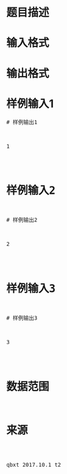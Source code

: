 

# 题目描述



# 输入格式



# 输出格式



# 样例输入1


<pre>
# 样例输出1


<pre>1</pre>

# 样例输入2


<pre>
# 样例输出2


<pre>2</pre>

# 样例输入3


<pre>
# 样例输出3


<pre>3</pre>

# 数据范围



# 来源


<p>
qbxt 2017.10.1 t2
</p>
